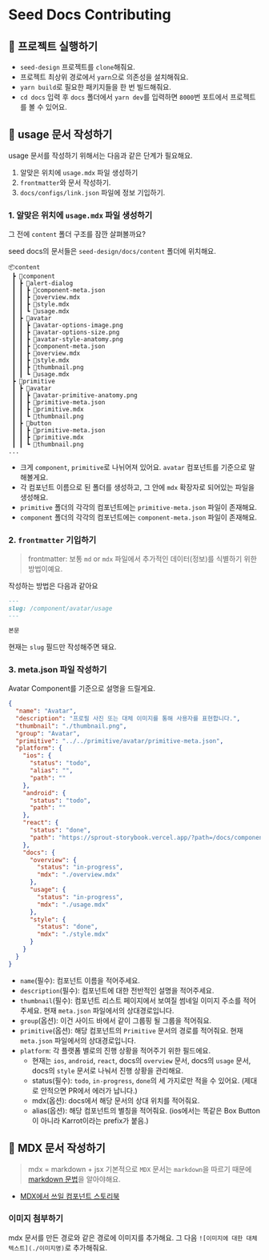 # Seed Docs Contributing

## 📌 프로젝트 실행하기

- `seed-design` 프로젝트를 `clone`해줘요.
- 프로젝트 최상위 경로에서 `yarn`으로 의존성을 설치해줘요.
- `yarn build`로 필요한 패키지들을 한 번 빌드해줘요.
- `cd docs` 입력 후 `docs` 폴더에서 `yarn dev`를 입력하면 `8000`번 포트에서 프로젝트를 볼 수 있어요.

## 📌 usage 문서 작성하기

usage 문서를 작성하기 위해서는 다음과 같은 단계가 필요해요.

1. 알맞은 위치에 `usage.mdx` 파일 생성하기
2. `frontmatter`와 문서 작성하기.
3. `docs/configs/link.json` 파일에 정보 기입하기.

### 1. 알맞은 위치에 `usage.mdx` 파일 생성하기

그 전에 `content` 폴더 구조를 잠깐 살펴볼까요?

seed docs의 문서들은 `seed-design/docs/content` 폴더에 위치해요.

```
📦content
 ┣ 📂component
 ┃ ┣ 📂alert-dialog
 ┃ ┃ ┣ 📜component-meta.json
 ┃ ┃ ┣ 📜overview.mdx
 ┃ ┃ ┣ 📜style.mdx
 ┃ ┃ ┗ 📜usage.mdx
 ┃ ┣ 📂avatar
 ┃ ┃ ┣ 📜avatar-options-image.png
 ┃ ┃ ┣ 📜avatar-options-size.png
 ┃ ┃ ┣ 📜avatar-style-anatomy.png
 ┃ ┃ ┣ 📜component-meta.json
 ┃ ┃ ┣ 📜overview.mdx
 ┃ ┃ ┣ 📜style.mdx
 ┃ ┃ ┣ 📜thumbnail.png
 ┃ ┃ ┗ 📜usage.mdx
 ┣ 📂primitive
 ┃ ┣ 📂avatar
 ┃ ┃ ┣ 📜avatar-primitive-anatomy.png
 ┃ ┃ ┣ 📜primitive-meta.json
 ┃ ┃ ┣ 📜primitive.mdx
 ┃ ┃ ┗ 📜thumbnail.png
 ┃ ┣ 📂button
 ┃ ┃ ┣ 📜primitive-meta.json
 ┃ ┃ ┣ 📜primitive.mdx
 ┃ ┃ ┗ 📜thumbnail.png
...
```

- 크게 `component`, `primitive`로 나뉘어져 있어요. `avatar` 컴포넌트를 기준으로 말해볼게요.
- 각 컴포넌트 이름으로 된 폴더를 생성하고, 그 안에 `mdx` 확장자로 되어있는 파일을 생성해요.
- `primitive` 폴더의 각각의 컴포넌트에는 `primitive-meta.json` 파일이 존재해요.
- `component` 폴더의 각각의 컴포넌트에는 `component-meta.json` 파일이 존재해요.

### 2. `frontmatter` 기입하기

> frontmatter: 보통 `md` or `mdx` 파일에서 추가적인 데이터(정보)를 식별하기 위한 방법이예요.

작성하는 방법은 다음과 같아요

```markdown
---
slug: /component/avatar/usage
---

본문
```

현재는 `slug` 필드만 작성해주면 돼요.

### 3. meta.json 파일 작성하기

Avatar Component를 기준으로 설명을 드릴게요.

```json
{
  "name": "Avatar",
  "description": "프로필 사진 또는 대체 이미지를 통해 사용자를 표현합니다.",
  "thumbnail": "./thumbnail.png",
  "group": "Avatar",
  "primitive": "../../primitive/avatar/primitive-meta.json",
  "platform": {
    "ios": {
      "status": "todo",
      "alias": "",
      "path": ""
    },
    "android": {
      "status": "todo",
      "path": ""
    },
    "react": {
      "status": "done",
      "path": "https://sprout-storybook.vercel.app/?path=/docs/components-avatar--docs"
    },
    "docs": {
      "overview": {
        "status": "in-progress",
        "mdx": "./overview.mdx"
      },
      "usage": {
        "status": "in-progress",
        "mdx": "./usage.mdx"
      },
      "style": {
        "status": "done",
        "mdx": "./style.mdx"
      }
    }
  }
}
```

- `name`(필수): 컴포넌트 이름을 적어주세요.
- `description`(필수): 컴포넌트에 대한 전반적인 설명을 적어주세요.
- `thumbnail`(필수): 컴포넌트 리스트 페이지에서 보여질 썸네일 이미지 주소를 적어주세요. 현재 `meta.json` 파일에서의 상대경로입니다.
- `group`(옵션): 이건 사이드 바에서 같이 그룹핑 될 그룹을 적어줘요.
- `primitive`(옵션): 해당 컴포넌트의 `Primitive` 문서의 경로를 적어줘요. 현재 `meta.json` 파일에서의 상대경로입니다.
- `platform`: 각 플랫폼 별로의 진행 상황을 적어주기 위한 필드에요.
  - 현재는 `ios`, `android`, `react`, docs의 `overview` 문서, docs의 `usage` 문서, docs의 `style` 문서로 나눠서 진행 상황을 관리해요.
  - status(필수): `todo`, `in-progress`, `done`의 세 가지로만 적을 수 있어요. (제대로 안적으면 PR에서 에러가 납니다.)
  - mdx(옵션): docs에서 해당 문서의 상대 위치를 적어줘요.
  - alias(옵션): 해당 컴포넌트의 별칭을 적어줘요. (ios에서는 똑같은 Box Button이 아니라 Karrot이라는 prefix가 붙음.)

## 📌 MDX 문서 작성하기

> mdx = markdown + jsx
> 기본적으로 `MDX` 문서는 `markdown`을 따르기 때문에 [markdown 문법](https://gist.github.com/ihoneymon/652be052a0727ad59601)을 알아야해요.

- [MDX에서 쓰일 컴포넌트 스토리북](https://04ba8dcb.seed-docs-storybook.pages.dev/?path=/docs/fullcard--docs)

### 이미지 첨부하기

mdx 문서를 만든 경로와 같은 경로에 이미지를 추가해요.
그 다음 `![이미지에 대한 대체 텍스트](./이미지명)`로 추가해줘요.
